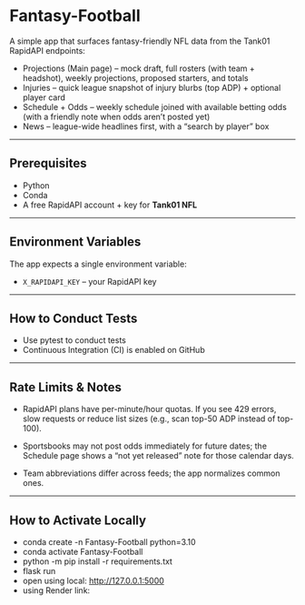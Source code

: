 # Fantasy-Football

A simple app that surfaces fantasy-friendly NFL data from the Tank01 RapidAPI endpoints:

- Projections (Main page) – mock draft, full rosters (with team + headshot), weekly projections, proposed starters, and totals  
- Injuries – quick league snapshot of injury blurbs (top ADP) + optional player card  
- Schedule + Odds – weekly schedule joined with available betting odds (with a friendly note when odds aren’t posted yet)  
- News – league-wide headlines first, with a “search by player” box

---

## Prerequisites

- Python
- Conda
- A free RapidAPI account + key for **Tank01 NFL**  

---

## Environment Variables

The app expects a single environment variable:

- `X_RAPIDAPI_KEY` – your RapidAPI key

---

## How to Conduct Tests
- Use pytest to conduct tests
- Continuous Integration (CI) is enabled on GitHub

---

## Rate Limits & Notes

- RapidAPI plans have per-minute/hour quotas. If you see 429 errors, slow requests or reduce list sizes (e.g., scan top-50 ADP instead of top-100).

- Sportsbooks may not post odds immediately for future dates; the Schedule page shows a “not yet released” note for those calendar days.

- Team abbreviations differ across feeds; the app normalizes common ones.

---

## How to Activate Locally

- conda create -n Fantasy-Football python=3.10
- conda activate Fantasy-Football
- python -m pip install -r requirements.txt
- flask run
- open using local: http://127.0.0.1:5000
- using Render link: 

